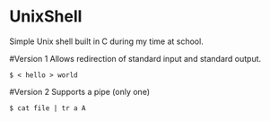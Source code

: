 # UnixShell
Simple Unix shell built in C during my time at school.

#Version 1
Allows redirection of standard input and standard output.
```
$ < hello > world
```

#Version 2
Supports a pipe (only one)
```
$ cat file | tr a A
```

